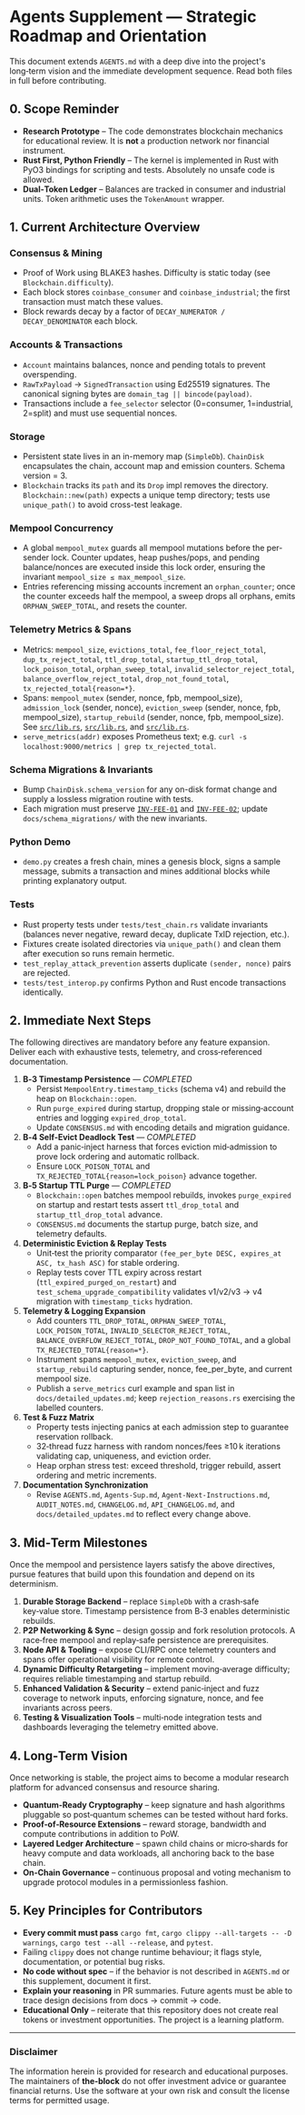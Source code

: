 # Agents Supplement — Strategic Roadmap and Orientation

This document extends `AGENTS.md` with a deep dive into the project's long‑term vision and the immediate development sequence. Read both files in full before contributing.

## 0. Scope Reminder

* **Research Prototype** – The code demonstrates blockchain mechanics for educational review. It is **not** a production network nor financial instrument.
* **Rust First, Python Friendly** – The kernel is implemented in Rust with PyO3 bindings for scripting and tests. Absolutely no unsafe code is allowed.
* **Dual‑Token Ledger** – Balances are tracked in consumer and industrial units. Token arithmetic uses the `TokenAmount` wrapper.

## 1. Current Architecture Overview

### Consensus & Mining
* Proof of Work using BLAKE3 hashes. Difficulty is static today (see `Blockchain.difficulty`).
* Each block stores `coinbase_consumer` and `coinbase_industrial`; the first transaction must match these values.
* Block rewards decay by a factor of `DECAY_NUMERATOR / DECAY_DENOMINATOR` each block.

### Accounts & Transactions
* `Account` maintains balances, nonce and pending totals to prevent overspending.
* `RawTxPayload` → `SignedTransaction` using Ed25519 signatures. The canonical signing bytes are `domain_tag || bincode(payload)`.
* Transactions include a `fee_selector` selector (0=consumer, 1=industrial, 2=split) and must use sequential nonces.

### Storage
* Persistent state lives in an in-memory map (`SimpleDb`). `ChainDisk` encapsulates the
  chain, account map and emission counters. Schema version = 3.
* `Blockchain` tracks its `path` and its `Drop` impl removes the directory.
  `Blockchain::new(path)` expects a unique temp directory; tests use
  `unique_path()` to avoid cross-test leakage.

### Mempool Concurrency
* A global `mempool_mutex` guards all mempool mutations before the per-sender
  lock. Counter updates, heap pushes/pops, and pending balance/nonces are
  executed inside this lock order, ensuring the invariant `mempool_size ≤
  max_mempool_size`.
* Entries referencing missing accounts increment an `orphan_counter`; once the
  counter exceeds half the mempool, a sweep drops all orphans, emits
  `ORPHAN_SWEEP_TOTAL`, and resets the counter.

### Telemetry Metrics & Spans
* Metrics: `mempool_size`, `evictions_total`, `fee_floor_reject_total`,
  `dup_tx_reject_total`, `ttl_drop_total`, `startup_ttl_drop_total`,
  `lock_poison_total`, `orphan_sweep_total`, `invalid_selector_reject_total`,
  `balance_overflow_reject_total`, `drop_not_found_total`,
  `tx_rejected_total{reason=*}`.
* Spans: `mempool_mutex` (sender, nonce, fpb, mempool_size),
  `admission_lock` (sender, nonce), `eviction_sweep` (sender, nonce,
  fpb, mempool_size), `startup_rebuild` (sender, nonce, fpb,
  mempool_size). See [`src/lib.rs`](src/lib.rs#L1065-L1081),
  [`src/lib.rs`](src/lib.rs#L1535-L1541), and
  [`src/lib.rs`](src/lib.rs#L1615-L1650).
* `serve_metrics(addr)` exposes Prometheus text; e.g.
  `curl -s localhost:9000/metrics | grep tx_rejected_total`.

### Schema Migrations & Invariants
* Bump `ChainDisk.schema_version` for any on-disk format change and supply a lossless migration routine with tests.
* Each migration must preserve [`INV-FEE-01`](ECONOMICS.md#inv-fee-01) and [`INV-FEE-02`](ECONOMICS.md#inv-fee-02); update `docs/schema_migrations/` with the new invariants.

### Python Demo
* `demo.py` creates a fresh chain, mines a genesis block, signs a sample message, submits a transaction and mines additional blocks while printing explanatory output.

### Tests
* Rust property tests under `tests/test_chain.rs` validate invariants (balances never
  negative, reward decay, duplicate TxID rejection, etc.).
* Fixtures create isolated directories via `unique_path()` and clean them after
  execution so runs remain hermetic.
* `test_replay_attack_prevention` asserts duplicate `(sender, nonce)` pairs are rejected.
* `tests/test_interop.py` confirms Python and Rust encode transactions identically.

## 2. Immediate Next Steps
The following directives are mandatory before any feature expansion. Deliver each with exhaustive tests, telemetry, and cross‑referenced documentation.

1. **B‑3 Timestamp Persistence** — *COMPLETED*
   - Persist `MempoolEntry.timestamp_ticks` (schema v4) and rebuild the heap on `Blockchain::open`.
   - Run `purge_expired` during startup, dropping stale or missing‑account entries and logging `expired_drop_total`.
   - Update `CONSENSUS.md` with encoding details and migration guidance.
2. **B‑4 Self‑Evict Deadlock Test** — *COMPLETED*
   - Add a panic‑inject harness that forces eviction mid‑admission to prove lock ordering and automatic rollback.
   - Ensure `LOCK_POISON_TOTAL` and `TX_REJECTED_TOTAL{reason=lock_poison}` advance together.
3. **B‑5 Startup TTL Purge** — *COMPLETED*
   - `Blockchain::open` batches mempool rebuilds, invokes `purge_expired` on startup and restart tests assert `ttl_drop_total` and `startup_ttl_drop_total` advance.
   - `CONSENSUS.md` documents the startup purge, batch size, and telemetry defaults.
4. **Deterministic Eviction & Replay Tests**
   - Unit‑test the priority comparator `(fee_per_byte DESC, expires_at ASC, tx_hash ASC)` for stable ordering.
   - Replay tests cover TTL expiry across restart (`ttl_expired_purged_on_restart`) and `test_schema_upgrade_compatibility` validates v1/v2/v3 → v4 migration with `timestamp_ticks` hydration.
5. **Telemetry & Logging Expansion**
   - Add counters `TTL_DROP_TOTAL`, `ORPHAN_SWEEP_TOTAL`, `LOCK_POISON_TOTAL`,
     `INVALID_SELECTOR_REJECT_TOTAL`, `BALANCE_OVERFLOW_REJECT_TOTAL`,
     `DROP_NOT_FOUND_TOTAL`, and a global
     `TX_REJECTED_TOTAL{reason=*}`.
   - Instrument spans `mempool_mutex`, `eviction_sweep`, and `startup_rebuild`
     capturing sender, nonce, fee_per_byte, and current mempool size.
   - Publish a `serve_metrics` curl example and span list in
     `docs/detailed_updates.md`; keep `rejection_reasons.rs` exercising the
     labelled counters.
6. **Test & Fuzz Matrix**
   - Property tests injecting panics at each admission step to guarantee reservation rollback.
   - 32‑thread fuzz harness with random nonces/fees ≥10 k iterations validating cap, uniqueness, and eviction order.
   - Heap orphan stress test: exceed threshold, trigger rebuild, assert ordering and metric increments.
7. **Documentation Synchronization**
   - Revise `AGENTS.md`, `Agents-Sup.md`, `Agent-Next-Instructions.md`, `AUDIT_NOTES.md`, `CHANGELOG.md`, `API_CHANGELOG.md`, and `docs/detailed_updates.md` to reflect every change above.

## 3. Mid‑Term Milestones
Once the mempool and persistence layers satisfy the above directives, pursue features that build upon this foundation and depend on its determinism.

1. **Durable Storage Backend** – replace `SimpleDb` with a crash‑safe key‑value store. Timestamp persistence from B‑3 enables deterministic rebuilds.
2. **P2P Networking & Sync** – design gossip and fork resolution protocols. A race‑free mempool and replay‑safe persistence are prerequisites.
3. **Node API & Tooling** – expose CLI/RPC once telemetry counters and spans offer operational visibility for remote control.
4. **Dynamic Difficulty Retargeting** – implement moving‑average difficulty; requires reliable timestamping and startup rebuild.
5. **Enhanced Validation & Security** – extend panic‑inject and fuzz coverage to network inputs, enforcing signature, nonce, and fee invariants across peers.
6. **Testing & Visualization Tools** – multi‑node integration tests and dashboards leveraging the telemetry emitted above.

## 4. Long‑Term Vision
Once networking is stable, the project aims to become a modular research platform for advanced consensus and resource sharing.

* **Quantum‑Ready Cryptography** – keep signature and hash algorithms pluggable so post‑quantum schemes can be tested without hard forks.
* **Proof‑of‑Resource Extensions** – reward storage, bandwidth and compute contributions in addition to PoW.
* **Layered Ledger Architecture** – spawn child chains or micro‑shards for heavy compute and data workloads, all anchoring back to the base chain.
* **On‑Chain Governance** – continuous proposal and voting mechanism to upgrade protocol modules in a permissionless fashion.

## 5. Key Principles for Contributors

* **Every commit must pass** `cargo fmt`, `cargo clippy --all-targets -- -D warnings`,
  `cargo test --all --release`, and `pytest`.
* Failing `clippy` does not change runtime behaviour; it flags style,
  documentation, or potential bug risks.
* **No code without spec** – if the behavior is not described in `AGENTS.md` or this supplement, document it first.
* **Explain your reasoning** in PR summaries. Future agents must be able to trace design decisions from docs → commit → code.
* **Educational Only** – reiterate that this repository does not create real tokens or investment opportunities. The project is a learning platform.

---

### Disclaimer
The information herein is provided for research and educational purposes. The maintainers of **the‑block** do not offer investment advice or guarantee financial returns. Use the software at your own risk and consult the license terms for permitted usage.

